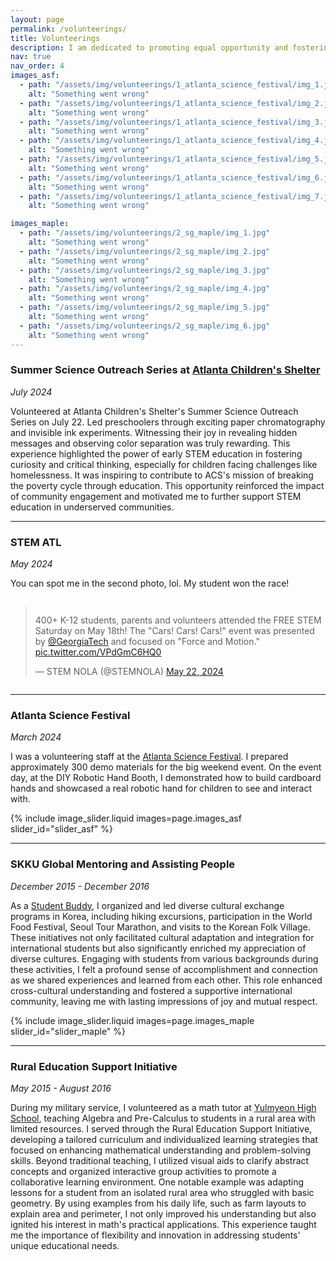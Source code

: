 ```yaml
---
layout: page
permalink: /volunteerings/
title: Volunteerings
description: I am dedicated to promoting equal opportunity and fostering diversity and inclusion.
nav: true
nav_order: 4
images_asf:
  - path: "/assets/img/volunteerings/1_atlanta_science_festival/img_1.jpg"
    alt: "Something went wrong"
  - path: "/assets/img/volunteerings/1_atlanta_science_festival/img_2.jpg"
    alt: "Something went wrong"
  - path: "/assets/img/volunteerings/1_atlanta_science_festival/img_3.jpg"
    alt: "Something went wrong"
  - path: "/assets/img/volunteerings/1_atlanta_science_festival/img_4.jpg"
    alt: "Something went wrong"
  - path: "/assets/img/volunteerings/1_atlanta_science_festival/img_5.jpg"
    alt: "Something went wrong"
  - path: "/assets/img/volunteerings/1_atlanta_science_festival/img_6.jpg"
    alt: "Something went wrong"
  - path: "/assets/img/volunteerings/1_atlanta_science_festival/img_7.jpg"
    alt: "Something went wrong"

images_maple:
  - path: "/assets/img/volunteerings/2_sg_maple/img_1.jpg"
    alt: "Something went wrong"
  - path: "/assets/img/volunteerings/2_sg_maple/img_2.jpg"
    alt: "Something went wrong"
  - path: "/assets/img/volunteerings/2_sg_maple/img_3.jpg"
    alt: "Something went wrong"
  - path: "/assets/img/volunteerings/2_sg_maple/img_4.jpg"
    alt: "Something went wrong"
  - path: "/assets/img/volunteerings/2_sg_maple/img_5.jpg"
    alt: "Something went wrong"
  - path: "/assets/img/volunteerings/2_sg_maple/img_6.jpg"
    alt: "Something went wrong"
---
```


<a id="SSOS"></a>

### Summer Science Outreach Series at [Atlanta Children's Shelter](https://acsatl.org/)

_July 2024_

Volunteered at Atlanta Children's Shelter's Summer Science Outreach Series on July 22. Led preschoolers through exciting paper chromatography and invisible ink experiments. Witnessing their joy in revealing hidden messages and observing color separation was truly rewarding. This experience highlighted the power of early STEM education in fostering curiosity and critical thinking, especially for children facing challenges like homelessness. It was inspiring to contribute to ACS's mission of breaking the poverty cycle through education. This opportunity reinforced the impact of community engagement and motivated me to further support STEM education in underserved communities.

---

### STEM ATL

<a id="stem-atl"></a>

_May 2024_

You can spot me in the second photo, lol. My student won the race!

<div style="display: flex; justify-content: center; align-items: center;">
  <blockquote class="twitter-tweet"><p lang="en" dir="ltr">400+ K-12 students, parents and volunteers attended the FREE STEM Saturday on May 18th! The &quot;Cars! Cars! Cars!&quot; event was presented by <a href="https://twitter.com/GeorgiaTech?ref_src=twsrc%5Etfw">@GeorgiaTech</a> and focused on &quot;Force and Motion.&quot; <a href="https://t.co/VPdGmC6HQ0">pic.twitter.com/VPdGmC6HQ0</a></p>&mdash; STEM NOLA (@STEMNOLA) <a href="https://twitter.com/STEMNOLA/status/1793376397140119949?ref_src=twsrc%5Etfw">May 22, 2024</a></blockquote> <script async src="https://platform.twitter.com/widgets.js" charset="utf-8"></script>
</div>

---

<a id="atlanta-science-festival"></a>

### Atlanta Science Festival

_March 2024_

I was a volunteering staff at the [Atlanta Science Festival](https://research.gatech.edu/ATLScienceFestival). I prepared approximately 300 demo materials for the big weekend event. On the event day, at the DIY Robotic Hand Booth, I demonstrated how to build cardboard hands and showcased a real robotic hand for children to see and interact with.

{% include image_slider.liquid images=page.images_asf slider_id="slider_asf" %}

---

<a id="SG-Maple"></a>

### SKKU Global Mentoring and Assisting People

_December 2015 - December 2016_

As a [Student Buddy](https://webzine-skku-edu.translate.goog/skkuzine/section/coverStory.do?mode=list&articleNo=34199&_x_tr_sl=ko&_x_tr_tl=en&_x_tr_hl=en&_x_tr_pto=wapp), I organized and led diverse cultural exchange programs in Korea, including hiking excursions, participation in the World Food Festival, Seoul Tour Marathon, and visits to the Korean Folk Village. These initiatives not only facilitated cultural adaptation and integration for international students but also significantly enriched my appreciation of diverse cultures. Engaging with students from various backgrounds during these activities, I felt a profound sense of accomplishment and connection as we shared experiences and learned from each other. This role enhanced cross-cultural understanding and fostered a supportive international community, leaving me with lasting impressions of joy and mutual respect.

{% include image_slider.liquid images=page.images_maple slider_id="slider_maple" %}

---

<a id="rural-education"></a>

### Rural Education Support Initiative

_May 2015 - August 2016_

During my military service, I volunteered as a math tutor at [Yulmyeon High School](https://maps.app.goo.gl/BZrqtW3GoZsguiPb7), teaching Algebra and Pre-Calculus to students in a rural area with limited resources. I served through the Rural Education Support Initiative, developing a tailored curriculum and individualized learning strategies that focused on enhancing mathematical understanding and problem-solving skills. Beyond traditional teaching, I utilized visual aids to clarify abstract concepts and organized interactive group activities to promote a collaborative learning environment. One notable example was adapting lessons for a student from an isolated rural area who struggled with basic geometry. By using examples from his daily life, such as farm layouts to explain area and perimeter, I not only improved his understanding but also ignited his interest in math's practical applications. This experience taught me the importance of flexibility and innovation in addressing students' unique educational needs.

$$
$$
